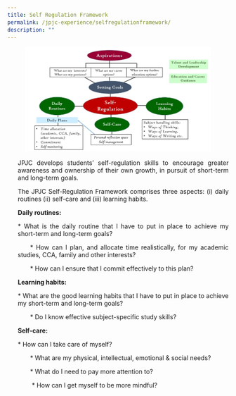 ```yaml
---
title: Self Regulation Framework
permalink: /jpjc-experience/selfregulationframework/
description: ""
---
```

<figure>
<img src="https://raw.githubusercontent.com/isomerpages/moe-jpjc/staging/images/JPJC%20Experience/Self%20Regulation%20Framework/self%20regulation%20framework.jpg">
</figure>
	
<div align="justify">
<p> <style>ol.a{list-style-type: upper-alpha;}</style>
</p><ol class="a">
<p>JPJC develops students’ self-regulation skills to encourage greater awareness and ownership of their own growth, in pursuit of short-term and long-term goals.&nbsp;</p>

<p>The JPJC Self-Regulation Framework comprises three aspects: (i) daily routines (ii) self-care and (iii) learning habits.
</p>

<p><strong>Daily routines:</strong></p>

<p>*   What is the daily routine that I have to put in place to achieve my short-term and long-term goals?</p>
	<p>&emsp;&emsp;*   How can I plan, and allocate time realistically, for my academic studies, CCA, family and other interests?</p>
		
<p>&emsp;&emsp;*   How can I ensure that I commit effectively to this plan?</P>
	
	
<p><strong>Learning habits:</strong></p>

<p>*   What are the good learning habits that I have to put in place to achieve my short-term and long-term goals?</p>
 <p>&emsp;&emsp;*   Do I know effective subject-specific study skills?</p>
	
<p><strong>Self-care:</strong></p>

<p>*   How can I take care of myself?</p>
    
<p>&emsp;&emsp;*   What are my physical, intellectual, emotional &amp; social needs?</p>
    <p>&emsp;&emsp;*   What do I need to pay more attention to?</p>
    <p>&emsp;&emsp;	*   How can I get myself to be more mindful?</p>
 
 </ol></div>